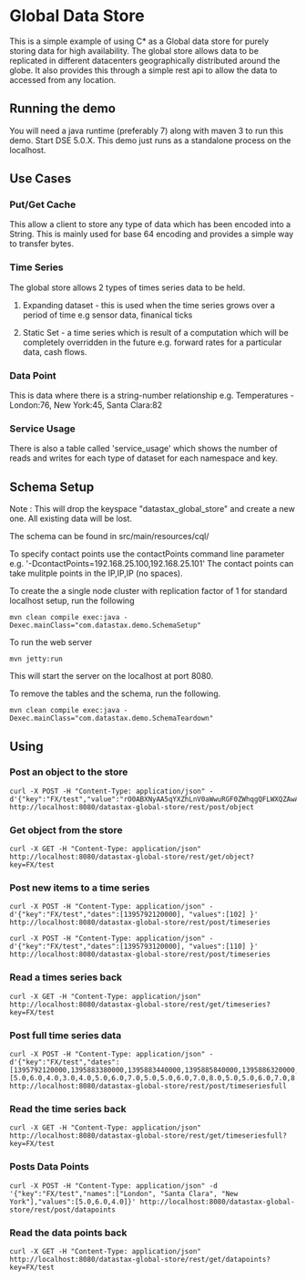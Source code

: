 Global Data Store
========================================================

This is a simple example of using C* as a Global data store for purely storing data for high availability. The global store allows data to be replicated in different datacenters geographically distributed around the globe. It also provides this through a simple rest api to allow the data to accessed from any location.  

## Running the demo 

You will need a java runtime (preferably 7) along with maven 3 to run this demo. Start DSE 5.0.X. This demo just runs as a standalone process on the localhost.

## Use Cases

### Put/Get Cache
This allow a client to store any type of data which has been encoded into a String. This is mainly used for base 64 encoding and provides a simple way to transfer bytes.

### Time Series
The global store allows 2 types of times series data to be held.

1. Expanding dataset - this is used when the time series grows over a period of time e.g sensor data, finanical ticks

2. Static Set - a time series which is result of a computation which will be completely overridden in the future e.g. forward rates for a particular data, cash flows. 

### Data Point
This is data where there is a string-number relationship e.g. Temperatures - London:76, New York:45, Santa Clara:82

### Service Usage
There is also a table called 'service_usage' which shows the number of reads and writes for each type of dataset for each namespace and key.
   
## Schema Setup
Note : This will drop the keyspace "datastax_global_store" and create a new one. All existing data will be lost. 

The schema can be found in src/main/resources/cql/

To specify contact points use the contactPoints command line parameter e.g. '-DcontactPoints=192.168.25.100,192.168.25.101'
The contact points can take mulitple points in the IP,IP,IP (no spaces).

To create the a single node cluster with replication factor of 1 for standard localhost setup, run the following

    mvn clean compile exec:java -Dexec.mainClass="com.datastax.demo.SchemaSetup"

To run the web server 

    mvn jetty:run
    
This will start the server on the localhost at port 8080.

To remove the tables and the schema, run the following.

    mvn clean compile exec:java -Dexec.mainClass="com.datastax.demo.SchemaTeardown"
	
## Using

### Post an object to the store

	curl -X POST -H "Content-Type: application/json" -d'{"key":"FX/test","value":"rO0ABXNyAA5qYXZhLnV0aWwuRGF0ZWhqgQFLWXQZAwAAeHB3CAAAAUsmhmEjeA"}' http://localhost:8080/datastax-global-store/rest/post/object

### Get object from the store

	curl -X GET -H "Content-Type: application/json" http://localhost:8080/datastax-global-store/rest/get/object?key=FX/test

### Post new items to a time series
```
curl -X POST -H "Content-Type: application/json" -d'{"key":"FX/test","dates":[1395792120000], "values":[102] }' http://localhost:8080/datastax-global-store/rest/post/timeseries

curl -X POST -H "Content-Type: application/json" -d'{"key":"FX/test","dates":[1395793120000], "values":[110] }' http://localhost:8080/datastax-global-store/rest/post/timeseries
```
### Read a times series back
 
	curl -X GET -H "Content-Type: application/json" http://localhost:8080/datastax-global-store/rest/get/timeseries?key=FX/test

### Post full time series data
```
curl -X POST -H "Content-Type: application/json" -d'{"key":"FX/test","dates":[1395792120000,1395883380000,1395883440000,1395885840000,1395886320000,1395886980000,1395887040000,1395889140000,1395889260000,1395889380000,1395890100000,1395890760000,1395891240000,1395891540000,1395893520000,1395894180000,1395894300000,1395894360000,1395895140000,1395895740000,1395895920000,1395896340000,1395896580000,1395896640000,1395898440000,1395898920000,1395898980000,1395899040000,1395899640000,1395899700000,1395899820000,1395899940000,1395900060000,1395900240000,1395900600000,1395900780000,1395900960000,1395901200000,1395901560000,1395901740000,1395902280000,1395902460000,1395902520000,1395902760000,1395902940000],"values":[5.0,6.0,4.0,3.0,4.0,5.0,6.0,7.0,5.0,5.0,6.0,7.0,8.0,5.0,5.0,6.0,7.0,8.0,9.0,7.0,6.0,5.0,6.0,4.0,3.0,5.0,6.0,7.0,5.0,4.0,6.0,3.0,4.0,5.0,7.0,5.0,4.0,6.0,7.0,5.0,5.0,4.0,6.0,7.0,8.0]}' http://localhost:8080/datastax-global-store/rest/post/timeseriesfull
```
### Read the time series back

	curl -X GET -H "Content-Type: application/json"  http://localhost:8080/datastax-global-store/rest/get/timeseriesfull?key=FX/test

### Posts Data Points 

	curl -X POST -H "Content-Type: application/json" -d '{"key":"FX/test","names":["London", "Santa Clara", "New York"],"values":[5.0,6.0,4.0]}' http://localhost:8080/datastax-global-store/rest/post/datapoints

### Read the data points back

	curl -X GET -H "Content-Type: application/json" http://localhost:8080/datastax-global-store/rest/get/datapoints?key=FX/test



